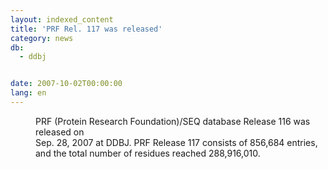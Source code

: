 ```yaml
---
layout: indexed_content
title: 'PRF Rel. 117 was released'
category: news
db:
  - ddbj


date: 2007-10-02T00:00:00
lang: en
---
```


<dd>PRF (Protein Research Foundation)/SEQ database Release 116 was released on<br> Sep. 28, 2007 at DDBJ. PRF Release 117 consists of 856,684 entries,<br> and the total number of residues reached 288,916,010.</dd>
